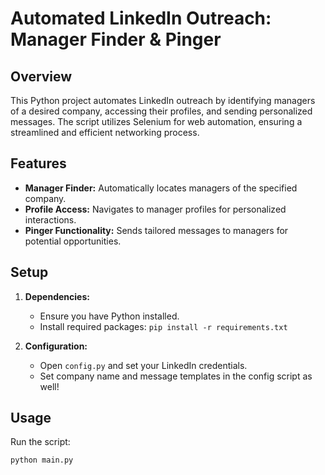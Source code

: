 # Automated LinkedIn Outreach: Manager Finder & Pinger

## Overview

This Python project automates LinkedIn outreach by identifying managers of a desired company, accessing their profiles, and sending personalized messages. The script utilizes Selenium for web automation, ensuring a streamlined and efficient networking process.

## Features

- **Manager Finder:** Automatically locates managers of the specified company.
- **Profile Access:** Navigates to manager profiles for personalized interactions.
- **Pinger Functionality:** Sends tailored messages to managers for potential opportunities.

## Setup

1. **Dependencies:**
   - Ensure you have Python installed.
   - Install required packages: `pip install -r requirements.txt`

2. **Configuration:**
   - Open `config.py` and set your LinkedIn credentials.
   - Set company name and message templates in the config script as well!

## Usage

Run the script:

```bash
python main.py
